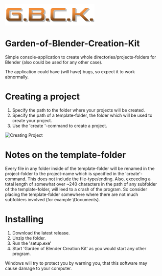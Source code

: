 <img style="max-height:70px;" src="Media\gbck.png" alt="G.B.C.K." size=30%>

# Garden-of-Blender-Creation-Kit
 Simple console-application to create whole directories/projects-folders for Blender (also could be used for any other case).

 The application could have (will have) bugs, so expect it to work abnormally.

# Creating a project
 1. Specify the path to the folder where your projects will be created.
 2. Specify the path of a template-folder, the folder which will be used to create your project.
 3. Use the 'create <InsertProjectName>'-command to create a project.

 <img style="max-height:100px;" src="Media\creating_project.gif" alt="Creating Project">

# Notes on the template-folder
 Every file in any folder inside of the template-folder will be renamed in the project-folder to the project-name which is specified in the 'create'-command. This does not include the file-type/ending.
 Also, exceeding a total length of somewhat over ~240 characters in the path of any subfolder of the template-folder, will leed to a crash of the program. So consider placing the template-folder somewhere where there are not much subfolders involved (for example \Documents).

 # Installing
  1. Download the latest release.
  2. Unzip the folder.
  3. Run the 'setup.exe'
  4. Start 'Garden of Blender Creation Kit' as you would start any other program.

 Windows will try to protect you by warning you, that this software may cause damage to your computer.
